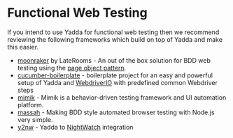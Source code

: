 # Functional Web Testing
If you intend to use Yadda for functional web testing then we recommend reviewing the following frameworks which build on top of Yadda and make this easier.

* [moonraker](https://github.com/LateRoomsGroup/moonraker) by LateRooms - An out of the box solution for BDD web testing using the [page object pattern](martinfowler.com/bliki/PageObject.html).
* [cucumber-boilerplate](https://github.com/webdriverio/cucumber-boilerplate) - boilerplate project for an easy and powerful setup of Yadda and [WebdriverIO](http://webdriver.io/) with predefined common Webdriver steps
* [mimik](https://www.npmjs.com/package/mimik) - Mimik is a behavior-driven testing framework and UI automation platform.
* [massah](https://www.npmjs.com/package/massah) - Making BDD style automated browser testing with Node.js very simple.
* [y2nw](https://www.npmjs.com/package/y2nw) - Yadda to [NightWatch](http://nightwatchjs.org) integration

